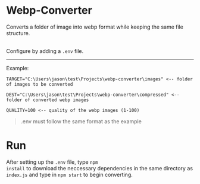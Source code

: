 # Webp-Converter
Converts a folder of image into webp format while keeping the same file structure.

<br>
Configure by adding a <code>.env</code> file.

---

Example:

```
TARGET="C:\Users\jason\test\Projects\webp-converter\images" <-- folder of images to be converted

DEST="C:\Users\jason\test\Projects\webp-converter\compressed" <-- folder of converted webp images

QUALITY=100 <-- quality of the webp images (1-100)
```

> .env must follow the same format as the example

# Run

After setting up the <code>.env</code> file, type <code>npm install</code> to download the neccessary dependencies in the same directory as <code>index.js</code> and type in <code>npm start</code> to begin converting.
